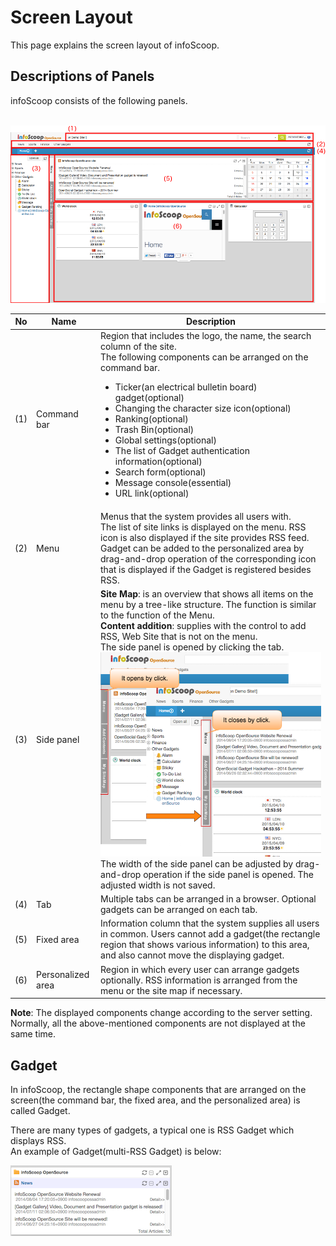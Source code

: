 # Screen Layout

This page explains the screen layout of infoScoop.

## Descriptions of Panels

infoScoop consists of the following panels.

 ![Descriptions of Panels]

<table>
    <thead>
        <tr>
            <th>No</th><th>Name</th><th>Description</th>
        </tr>
    </thead>
    <tbody>
        <tr>
            <td>(1)</td>
            <td>Command bar</td>
            <td>Region that includes the logo, the name, the search column of the site.<br>The following components can be arranged on the command bar.<br>
                <ul>
                    <li>Ticker(an electrical bulletin board) gadget(optional)</li>
                    <li>Changing the character size icon(optional)</li>
                    <li>Ranking(optional)</li>
                    <li>Trash Bin(optional)</li>
                    <li>Global settings(optional)</li>
                    <li>The list of Gadget authentication information(optional)</li>
                    <li>Search form(optional)</li>
                    <li>Message console(essential)</li>
                    <li>URL link(optional)</li>
                </ul>
            </td>
        </tr>
        <tr>
            <td>(2)</td>
            <td>Menu</td>
            <td>Menus that the system provides all users with.<br>The list of site links is displayed on the menu. RSS icon is also displayed if the site provides RSS feed. Gadget can be added to the personalized area by drag-and-drop operation of the corresponding icon that is displayed if the Gadget is registered besides RSS.</td>
        </tr>
        <tr>
            <td>(3)</td>
            <td>Side panel</td>
            <td><b>Site Map</b>: is an overview that shows all items on the menu by a tree-like structure. The function is similar to the function of the Menu.<br><b>Content addition</b>: supplies with the control to add RSS, Web Site that is not on the menu.<br>The side panel is opened by clicking the tab.<img src="images/layout/screen-layout-3.png"/>The width of the side panel can be adjusted by drag-and-drop operation if the side panel is opened. The adjusted width is not saved.</td>
        </tr>
        <tr>
            <td>(4)</td>
            <td>Tab</td>
            <td>Multiple tabs can be arranged in a browser. Optional gadgets can be arranged on each tab.</td>
        </tr>
        <tr>
            <td>(5)</td>
            <td>Fixed area</td>
            <td>Information column that the system supplies all users in common. Users cannot add a gadget(the rectangle region that shows various information) to this area, and also cannot move the displaying gadget.</td>
        </tr>
        <tr>
            <td>(6)</td>
            <td>Personalized area</td>
            <td>Region in which every user can arrange gadgets optionally. RSS information is arranged from the menu or the site map if necessary.</td>
        </tr>
    </tbody>
</table>

**Note**: The displayed components change according to the server setting. Normally, all the above-mentioned components are not displayed at the same time.

## Gadget

In infoScoop, the rectangle shape components that are arranged on the screen(the command bar, the fixed area, and the personalized area) is called Gadget.

There are many types of gadgets, a typical one is RSS Gadget which displays RSS.  
An example of Gadget(multi-RSS Gadget) is below:

![RSS Gadget]


[Descriptions of Panels]: images/layout/screen-layout-1.png
[RSS Gadget]: images/layout/screen-layout-4.png
